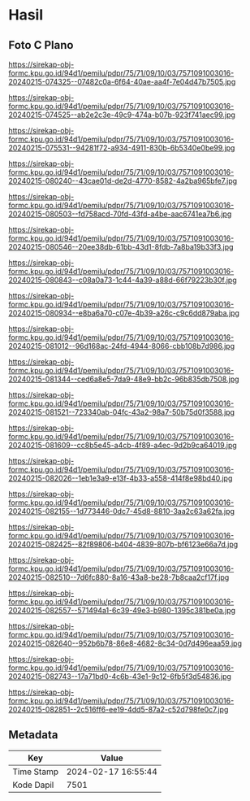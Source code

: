 # Hasil

## Foto C Plano

https://sirekap-obj-formc.kpu.go.id/94d1/pemilu/pdpr/75/71/09/10/03/7571091003016-20240215-074325--07482c0a-6f64-40ae-aa4f-7e04d47b7505.jpg

https://sirekap-obj-formc.kpu.go.id/94d1/pemilu/pdpr/75/71/09/10/03/7571091003016-20240215-074525--ab2e2c3e-49c9-474a-b07b-923f741aec99.jpg

https://sirekap-obj-formc.kpu.go.id/94d1/pemilu/pdpr/75/71/09/10/03/7571091003016-20240215-075531--94281f72-a934-4911-830b-6b5340e0be99.jpg

https://sirekap-obj-formc.kpu.go.id/94d1/pemilu/pdpr/75/71/09/10/03/7571091003016-20240215-080240--43cae01d-de2d-4770-8582-4a2ba965bfe7.jpg

https://sirekap-obj-formc.kpu.go.id/94d1/pemilu/pdpr/75/71/09/10/03/7571091003016-20240215-080503--fd758acd-70fd-43fd-a4be-aac6741ea7b6.jpg

https://sirekap-obj-formc.kpu.go.id/94d1/pemilu/pdpr/75/71/09/10/03/7571091003016-20240215-080546--20ee38db-61bb-43d1-8fdb-7a8ba19b33f3.jpg

https://sirekap-obj-formc.kpu.go.id/94d1/pemilu/pdpr/75/71/09/10/03/7571091003016-20240215-080843--c08a0a73-1c44-4a39-a88d-66f79223b30f.jpg

https://sirekap-obj-formc.kpu.go.id/94d1/pemilu/pdpr/75/71/09/10/03/7571091003016-20240215-080934--e8ba6a70-c07e-4b39-a26c-c9c6dd879aba.jpg

https://sirekap-obj-formc.kpu.go.id/94d1/pemilu/pdpr/75/71/09/10/03/7571091003016-20240215-081012--96d168ac-24fd-4944-8066-cbb108b7d986.jpg

https://sirekap-obj-formc.kpu.go.id/94d1/pemilu/pdpr/75/71/09/10/03/7571091003016-20240215-081344--ced6a8e5-7da9-48e9-bb2c-96b835db7508.jpg

https://sirekap-obj-formc.kpu.go.id/94d1/pemilu/pdpr/75/71/09/10/03/7571091003016-20240215-081521--723340ab-04fc-43a2-98a7-50b75d0f3588.jpg

https://sirekap-obj-formc.kpu.go.id/94d1/pemilu/pdpr/75/71/09/10/03/7571091003016-20240215-081609--cc8b5e45-a4cb-4f89-a4ec-9d2b9ca64019.jpg

https://sirekap-obj-formc.kpu.go.id/94d1/pemilu/pdpr/75/71/09/10/03/7571091003016-20240215-082026--1eb1e3a9-e13f-4b33-a558-414f8e98bd40.jpg

https://sirekap-obj-formc.kpu.go.id/94d1/pemilu/pdpr/75/71/09/10/03/7571091003016-20240215-082155--1d773446-0dc7-45d8-8810-3aa2c63a62fa.jpg

https://sirekap-obj-formc.kpu.go.id/94d1/pemilu/pdpr/75/71/09/10/03/7571091003016-20240215-082425--82f89806-b404-4839-807b-bf6123e66a7d.jpg

https://sirekap-obj-formc.kpu.go.id/94d1/pemilu/pdpr/75/71/09/10/03/7571091003016-20240215-082510--7d6fc880-8a16-43a8-be28-7b8caa2cf17f.jpg

https://sirekap-obj-formc.kpu.go.id/94d1/pemilu/pdpr/75/71/09/10/03/7571091003016-20240215-082557--571494a1-6c39-49e3-b980-1395c381be0a.jpg

https://sirekap-obj-formc.kpu.go.id/94d1/pemilu/pdpr/75/71/09/10/03/7571091003016-20240215-082640--952b6b78-86e8-4682-8c34-0d7d496eaa59.jpg

https://sirekap-obj-formc.kpu.go.id/94d1/pemilu/pdpr/75/71/09/10/03/7571091003016-20240215-082743--17a71bd0-4c6b-43e1-9c12-6fb5f3d54836.jpg

https://sirekap-obj-formc.kpu.go.id/94d1/pemilu/pdpr/75/71/09/10/03/7571091003016-20240215-082851--2c516ff6-ee19-4dd5-87a2-c52d798fe0c7.jpg


## Metadata

| Key        | Value               |
| ---------- | ------------------- |
| Time Stamp | 2024-02-17 16:55:44 |
| Kode Dapil | 7501                |



